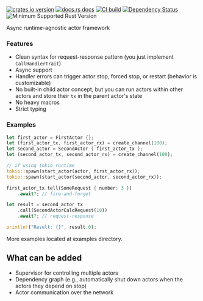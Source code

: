 [![crates.io version](https://img.shields.io/crates/v/aisteoir.svg)](https://crates.io/crates/aisteoir)
[![docs.rs docs](https://docs.rs/aisteoir/badge.svg)](https://docs.rs/aisteoir)
[![CI build](https://github.com/sterrlia/aisteoir/actions/workflows/rust.yml/badge.svg)](https://github.com/sterrlia/aisteoir/actions)
[![Dependency Status](https://deps.rs/crate/aisteoir/latest/status.svg)](https://deps.rs/crate/aisteoir)
![Minimum Supported Rust Version](https://img.shields.io/badge/rustc-1.85.1+-ab6000.svg)

Async runtime-agnostic actor framework

### Features
+ Clean syntax for request-response pattern (you just implement `CallHandlerTrait`)
+ Async support
+ Handler errors can trigger actor stop, forced stop, or restart (behavior is customizable)
+ No built-in child actor concept, but you can run actors within other actors and store their `tx` in the parent actor's state
+ No heavy macros
+ Strict typing

### Examples
``` rust
let first_actor = FirstActor {};
let (first_actor_tx, first_actor_rx) = create_channel(100);
let second_actor = SecondActor { first_actor_tx };
let (second_actor_tx, second_actor_rx) = create_channel(100);

// if using tokio runtime
tokio::spawn(start_actor(actor, first_actor_rx));
tokio::spawn(start_actor(second_actor, second_actor_rx));

first_actor_tx.tell(SomeRequest { number: 3 })
    .await?; // fire-and-forget

let result = second_actor_tx
    .call(SecondActorCalcRequest(10))
    .await?; // request-response

println!("Result: {}", result.0);
```

More examples located at examples directory.

## What can be added
- Supervisor for controlling multiple actors
- Dependency graph (e.g., automatically shut down actors when the actors they depend on stop)
- Actor communication over the network
